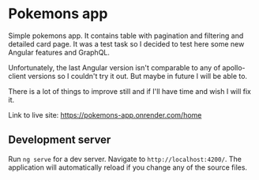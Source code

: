 # Pokemons app

Simple pokemons app. It contains table with pagination and filtering and detailed card page. It was a test task so I decided to test here some new Angular features and GraphQL. 

Unfortunately, the last Angular version isn't comparable to any of apollo-client versions so I couldn't try it out. But maybe in future I will be able to.

There is a lot of things to improve still and if I'll have time and wish I will fix it.

Link to live site: https://pokemons-app.onrender.com/home

## Development server

Run `ng serve` for a dev server. Navigate to `http://localhost:4200/`. The application will automatically reload if you change any of the source files.
